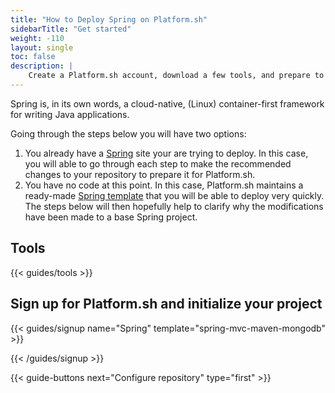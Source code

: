 ```yaml
---
title: "How to Deploy Spring on Platform.sh"
sidebarTitle: "Get started"
weight: -110
layout: single
toc: false
description: |
    Create a Platform.sh account, download a few tools, and prepare to deploy Spring.
---
```


Spring is, in its own words, a cloud-native, (Linux) container-first framework for writing Java applications. 

Going through the steps below you will have two options:

1. You already have a [Spring](https://start.spring.io/) site your are trying to deploy. In this case, you will able to go through each step to make the recommended changes to your repository to prepare it for Platform.sh.
2. You have no code at this point. In this case, Platform.sh maintains a ready-made [Spring template](https://github.com/platformsh-templates/spring-mvc-maven-mongodb) that you will be able to deploy very quickly. The steps below will then hopefully help to clarify why the modifications have been made to a base Spring project.

## Tools

{{< guides/tools >}}

## Sign up for Platform.sh and initialize your project

{{< guides/signup name="Spring" template="spring-mvc-maven-mongodb" >}}

{{< /guides/signup >}}

{{< guide-buttons next="Configure repository" type="first" >}}
